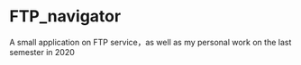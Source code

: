 # FTP_navigator
A small application on FTP service，as well as my personal work on the last semester in 2020
